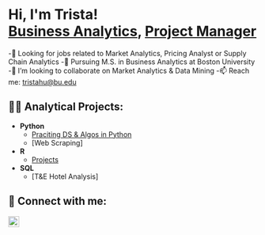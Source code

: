 <h1>Hi, I'm Trista! <br/><a href="https://github.com/Tristahu6?tab=repositories">Business Analytics</a>, <a href="https://www.linkedin.com/in/trista-hu-277870165">Project Manager</a></h1>

-🔭 Looking for jobs related to Market Analytics, Pricing Analyst or Supply Chain Analytics
-🌱 Pursuing M.S. in Business Analytics at Boston University 
-👯 I’m looking to collaborate on Market Analytics & Data Mining
-📫 Reach me: tristahu@bu.edu
  
<h2>👨‍💻 Analytical Projects:</h2>

- <b>Python</b>
  - [Praciting DS & Algos in Python](https://github.com/Tristahu6/Python)
  - [Web Scraping]
- <b>R</b>
  - [Projects](https://github.com/Tristahu6/R) 
- <b>SQL</b>
  - [T&E Hotel Analysis]

<h2> 🤳 Connect with me:</h2>

[<img align="left" alt="JoshMadakor | LinkedIn" width="22px" src="https://cdn.jsdelivr.net/npm/simple-icons@v3/icons/linkedin.svg" />][linkedin]

[linkedin]: https://www.linkedin.com/in/trista-hu-277870165
